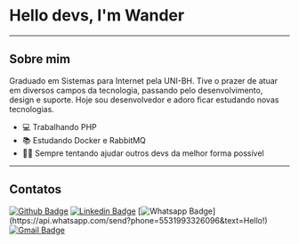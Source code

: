 # Hello devs, I'm Wander
---

## Sobre mim
Graduado em Sistemas para Internet pela UNI-BH. Tive o prazer de atuar em diversos campos da tecnologia, passando pelo desenvolvimento, design e suporte. Hoje sou desenvolvedor e adoro ficar estudando novas tecnologias.

- 💻 Trabalhando PHP
- 📚 Estudando Docker e RabbitMQ
- 🧑‍💻 Sempre tentando ajudar outros devs da melhor forma possível
---

## Contatos
[![Github Badge](https://img.shields.io/badge/-Github-000?style=flat-square&logo=Github&logoColor=white&link=https://github.com/wander4747)](https://github.com/wander4747)
[![Linkedin Badge](https://img.shields.io/badge/-LinkedIn-blue?style=flat-square&logo=Linkedin&logoColor=white&link=https://www.linkedin.com/in/wander-douglas/)](https://www.linkedin.com/in/wander-douglas/)
[![Whatsapp Badge](https://img.shields.io/badge/-Whatsapp-4CA143?style=flat-square&labelColor=4CA143&logo=whatsapp&logoColor=white&link=https://api.whatsapp.com/send?phone=5531993326096&text=Hello!)](https://api.whatsapp.com/send?phone=5531993326096&text=Hello!)
[![Gmail Badge](https://img.shields.io/badge/-Gmail-c14438?style=flat-square&logo=Gmail&logoColor=white&link=mailto:wander.douglas14@gmail.com)](mailto:wander.douglas14@gmail.com)
